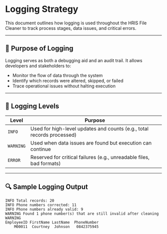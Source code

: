 # Logging Strategy

This document outlines how logging is used throughout the HRIS File Cleaner to track process stages, data issues, and critical errors.

---

## 🧭 Purpose of Logging

Logging serves as both a debugging aid and an audit trail. It allows developers and stakeholders to:

- Monitor the flow of data through the system
- Identify which records were altered, skipped, or failed
- Trace operational issues without halting execution

---

## 📶 Logging Levels

| Level    | Purpose                                                                 |
|----------|-------------------------------------------------------------------------|
| `INFO`   | Used for high-level updates and counts (e.g., total records processed)  |
| `WARNING`| Used when data issues are found but execution can continue              |
| `ERROR`  | Reserved for critical failures (e.g., unreadable files, bad formats)    |

---

## 🔍 Sample Logging Output

```plaintext
INFO Total records: 20
INFO Phone numbers corrected: 11
INFO Phone numbers already valid: 9
WARNING Found 1 phone number(s) that are still invalid after cleaning
WARNING 
EmployeeID FirstName LastName  PhoneNumber
    M00011  Courtney  Johnson   0842375945

